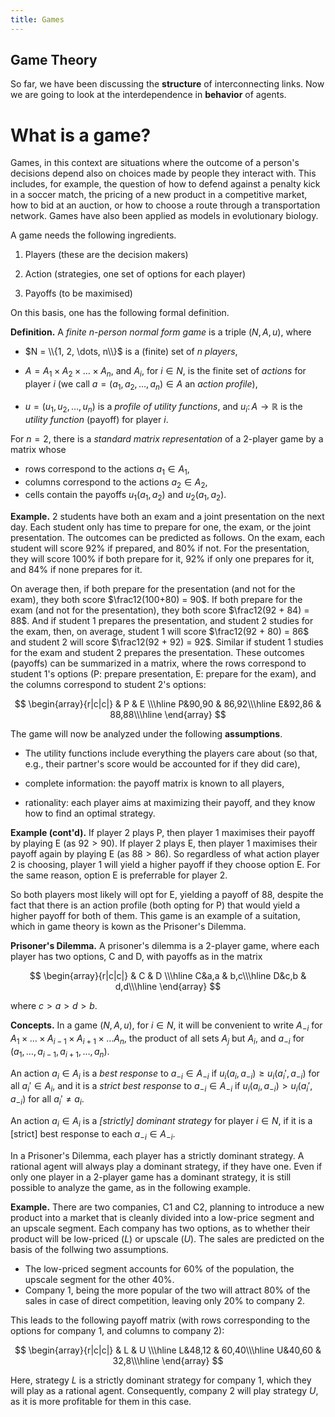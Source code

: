 ```yaml
---
title: Games
---
```


## Game Theory

So far, we have been discussing the **structure** of interconnecting links.
Now we are going to look at the interdependence in **behavior** of agents.

# What is a game?

Games, in this context are situations where the outcome of a person's
decisions depend also on choices made by people they interact with.
This includes, for example, the question of how to defend against a
penalty kick in a soccer match, the pricing of a new product in a
competitive market, how to bid at an auction, or how to choose a route
through a transportation network.  Games have also been applied as
models in evolutionary biology.

A game needs the following ingredients.

1. Players (these are the decision makers)

2. Action (strategies, one set of options for each player)

3. Payoffs (to be maximised)

On this basis, one has the following formal definition.

**Definition.**
A _finite $n$-person normal form game_ is a triple $(N, A, u)$, where

* $N = \\{1, 2, \dots, n\\}$ is a (finite) set of $n$ _players_,

* $A = A_1 \times A_2 \times \dots \times A_n$,
and $A_i$, for $i \in N$, is the finite set of _actions_ for player $i$
(we call $a = (a_1, a_2, \dots, a_n) \in A$ an _action profile_),

* $u = (u_1, u_2, \dots, u_n)$ is a _profile of utility functions_,
and $u_i \colon A \to \mathbb{R}$
is the _utility function_ (payoff) for player $i$.

For $n = 2$, there is a _standard matrix representation_ of a $2$-player game
by a matrix whose

* rows correspond to the actions $a_1 \in A_1$,
* columns correspond to the actions $a_2 \in A_2$,
* cells contain the payoffs $u_1(a_1, a_2)$ and $u_2(a_1, a_2)$.

**Example.** 2 students have both an exam and a joint presentation on the next day.  Each student only has time to prepare for one, the exam, or the joint presentation.  The outcomes can be predicted as follows. On the exam,
each student will score 92% if prepared, and 80% if not.
For the presentation, they will score 100% if both prepare for it,
92% if only one prepares for it, and 84% if none prepares for it.

On average then, if both prepare for the presentation (and not for the
exam), they both score $\frac12(100+80) = 90$.  If both prepare for
the exam (and not for the presentation), they both score $\frac12(92 +
84) = 88$. And if student 1 prepares the presentation, and student 2
studies for the exam, then, on average, student 1 will score
$\frac12(92 + 80) = 86$ and student 2 will score $\frac12(92 + 92) =
92$.  Similar if student 1 studies for the exam and student 2 prepares
the presentation.  These outcomes (payoffs) can be summarized in a matrix,
where the rows correspond to student 1's options (P: prepare presentation, E: prepare for the exam), and the columns correspond to student 2's options:

$$
\begin{array}{r|c|c|}
& P & E \\\hline
P&90,90 & 86,92\\\hline
E&92,86 & 88,88\\\hline
\end{array}
$$

The game will now be analyzed under the following **assumptions**.

* The utility functions include everything the players care about
(so that, e.g., their partner's score would be accounted for
if they did care),

* complete information: the payoff matrix is known to all players,

* rationality: each player aims at maximizing their payoff,
and they know how to find an optimal strategy.

**Example (cont'd).** If player 2 plays P, then player 1 maximises
their payoff by playing E (as $92 > 90$). If player 2 plays E, then
player 1 maximises their payoff again by playing E (as $88 > 86$).  So
regardless of what action player 2 is choosing, player 1 will yield a
higher payoff if they choose option E.  For the same reason, option E
is preferrable for player 2.

So both players most likely will opt for E, yielding
a payoff of 88, despite the fact that there is
an action profile (both opting for P) that would yield
a higher payoff for both of them.  This game is an example
of a suitation, which in game theory is kown as the Prisoner's Dilemma.

**Prisoner's Dilemma.**  A prisoner's dilemma is a $2$-player game, where
each player has two options, C and D, with payoffs as in the matrix

$$
\begin{array}{r|c|c|}
& C & D \\\hline
C&a,a & b,c\\\hline
D&c,b & d,d\\\hline
\end{array}
$$

where $c > a > d > b$.

**Concepts.**
In a game $(N, A, u)$, for $i \in N$,
it will be convenient to write $A_{-i}$ for
$A_1 \times \dots \times A_{i-1} \times A_{i+1} \times \dots A_n$,
the product of all sets $A_j$ but $A_i$,
and $a_{-i}$ for $(a_1, \dots, a_{i-1}, a_{i+1}, \dots, a_n)$.

An action $a_i \in A_i$ is a _best response_ to $a_{-i} \in A_{-i}$
if $u_i(a_i, a_{-i}) \geq u_i(a_i', a_{-i})$ for all $a_i' \in A_i$,
and it is a _strict best response_ to $a_{-i} \in A_{-i}$
if $u_i(a_i, a_{-i}) > u_i(a_i', a_{-i})$ for all $a_i' \neq a_i$.

An action $a_i \in A_i$ is a _[strictly] dominant strategy_ for player
$i \in N$, if it is a [strict] best response to each $a_{-i} \in
A_{-i}$.

In a Prisoner's Dilemma, each player has a strictly dominant strategy.
A rational agent will always play a dominant strategy, if they have one.
Even if only one player in a $2$-player game has a dominant strategy,
it is still possible to analyze the game, as in the following example.

**Example.** There are two companies, C1 and C2, planning to introduce
a new product into a market that is cleanly divided into a low-price
segment and an upscale segment.  Each company has two options, as to
whether their product will be low-priced ($L$) or upscale ($U$).  The
sales are predicted on the basis of the follwing two assumptions.

* The low-priced segment accounts for 60% of the population,
the upscale segment for the other 40%.
* Company 1, being the more popular of the two will attract 80% of the
sales in case of direct competition, leaving only 20% to company 2.

This leads to the following payoff matrix (with rows corresponding to
the options for company 1, and columns to company 2):

$$
\begin{array}{r|c|c|}
& L & U \\\hline
L&48,12 & 60,40\\\hline
U&40,60 & 32,8\\\hline
\end{array}
$$

Here, strategy $L$ is a strictly dominant strategy for company 1, which
they will play as a rational agent.  Consequently, company 2 will
play strategy $U$, as it is more profitable for them in this case.


